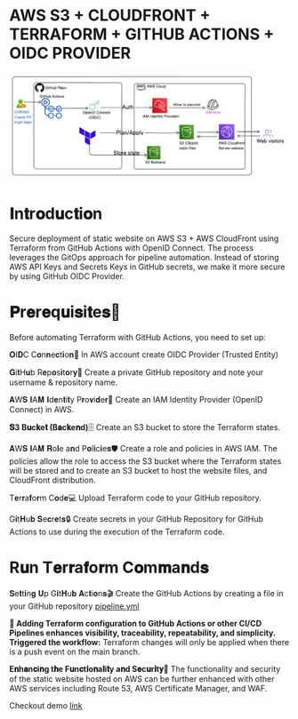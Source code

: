 # AWS S3 + CLOUDFRONT + TERRAFORM + GITHUB ACTIONS + OIDC PROVIDER

![image](https://github.com/Chenwingu/AWS-S3-website/blob/main/aws-s3-architecture.png)

# 𝐈n𝐭r𝐨d𝐮c𝐭i𝐨n 
Secure deployment of static website on AWS S3 + AWS CloudFront using Terraform from GitHub Actions with OpenID Connect. The process leverages the GitOps approach for pipeline automation. Instead of storing AWS API Keys and Secrets Keys in GitHub secrets, we make it more secure by using GitHub OIDC Provider.

# 𝐏r𝐞r𝐞q𝐮i𝐬i𝐭e𝐬📝
Before automating Terraform with GitHub Actions, you need to set up:

𝐎I𝐃C C𝐨n𝐧e𝐜t𝐢o𝐧🚀 In AWS account create OIDC Provider (Trusted Entity)

𝐆i𝐭H𝐮b R𝐞p𝐨s𝐢t𝐨r𝐲📂 Create a private GitHub repository and note your username & repository name.

𝐀W𝐒 𝐈A𝐌 𝐈d𝐞n𝐭i𝐭y P𝐫o𝐯i𝐝e𝐫🔑 Create an IAM Identity Provider (OpenID Connect) in AWS.

**𝐒3 B𝐮c𝐤e𝐭 (B𝐚c𝐤e𝐧d)**🗄️ Create an S3 bucket to store the Terraform states.

𝐀W𝐒 𝐈A𝐌 𝐑o𝐥e a𝐧d P𝐨l𝐢c𝐢e𝐬🛡️ Create a role and policies in AWS IAM. The policies allow the role to access the S3 bucket where the Terraform states will be stored and to create an S3 bucket to host the website files, and CloudFront distribution.

T𝐞r𝐫a𝐟o𝐫m C𝐨d𝐞💻 Upload Terraform code to your GitHub repository.

G𝐢t𝐇u𝐛 𝐒e𝐜r𝐞t𝐬🔒 Create secrets in your GitHub Repository for GitHub Actions to use during the execution of the Terraform code.

# R𝐮n T𝐞r𝐫a𝐟o𝐫m C𝐨m𝐦a𝐧d𝐬

𝐒e𝐭t𝐢n𝐠 𝐔p G𝐢t𝐇u𝐛 𝐀c𝐭i𝐨n𝐬🎬 Create the GitHub Actions by creating a file in your GitHub repository [pipeline.yml](https://github.com/Chenwingu/AWS-S3-website/blob/main/.github/workflows/pipeline.yml)

**🤔 Adding Terraform configuration to GitHub Actions or other CI/CD Pipelines enhances visibility, traceability, repeatability, and simplicity.**
**Triggered the workflow:** Terraform changes will only be applied when there is a push event on the main branch.

**E𝐧h𝐚n𝐜i𝐧g t𝐡e F𝐮n𝐜t𝐢o𝐧a𝐥i𝐭y a𝐧d S𝐞c𝐮r𝐢t𝐲🔐**
The functionality and security of the static website hosted on AWS can be further enhanced with other AWS services including Route 53, AWS Certificate Manager, and WAF.
 
Checkout demo [link](https://medium.com/@chenwingu/securely-deploy-static-website-on-aws-s3-aws-cloudfront-using-terraform-from-github-actions-with-ac5e2060c33a)

